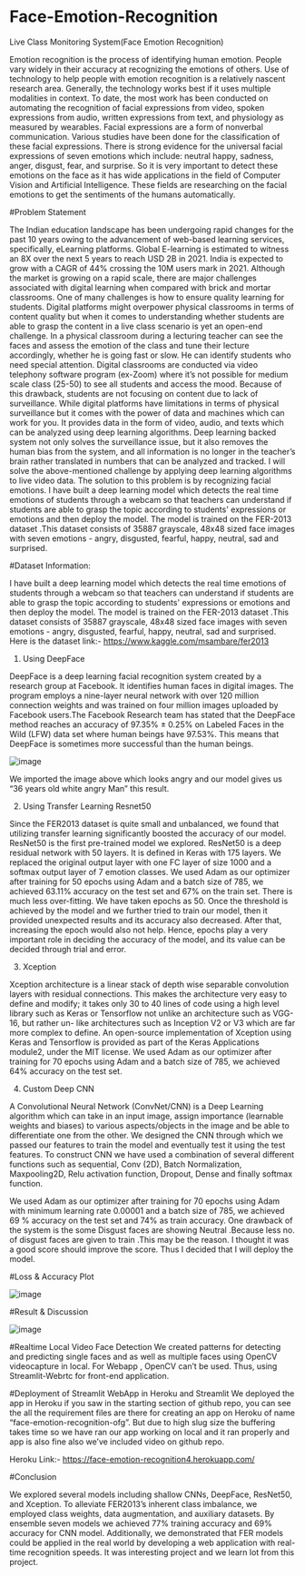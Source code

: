 # Face-Emotion-Recognition

Live Class Monitoring System(Face Emotion Recognition)

Emotion recognition is the process of identifying human emotion. People vary widely in their accuracy at recognizing the emotions of others. Use of technology to help people with emotion recognition is a relatively nascent research area. Generally, the technology works best if it uses multiple modalities in context. To date, the most work has been conducted on automating the recognition of facial expressions from video, spoken expressions from audio, written expressions from text, and physiology as measured by wearables.
Facial expressions are a form of nonverbal communication. Various studies have been done for the classification of these facial expressions. There is strong evidence for the universal facial expressions of seven emotions which include: neutral happy, sadness, anger, disgust, fear, and surprise. So it is very important to detect these emotions on the face as it has wide applications in the field of Computer Vision and Artificial Intelligence. These fields are researching on the facial emotions to get the sentiments of the humans automatically.

#Problem Statement

The Indian education landscape has been undergoing rapid changes for the past 10 years owing to the advancement of web-based learning services, specifically, eLearning platforms.
Global E-learning is estimated to witness an 8X over the next 5 years to reach USD 2B in 2021. India is expected to grow with a CAGR of 44% crossing the 10M users mark in 2021. Although the market is growing on a rapid scale, there are major challenges associated with digital learning when compared with brick and mortar classrooms. One of many challenges is how to ensure quality learning for students. Digital platforms might overpower physical classrooms in terms of content quality but when it comes to understanding whether students are able to grasp the content in a live class scenario is yet an open-end challenge. In a physical classroom during a lecturing teacher can see the faces and assess the emotion of the class and tune their lecture accordingly, whether he is going fast or slow. He can identify students who need special attention.
Digital classrooms are conducted via video telephony software program (ex-Zoom) where it’s not possible for medium scale class (25-50) to see all students and access the mood. Because of this drawback, students are not focusing on content due to lack of surveillance.
While digital platforms have limitations in terms of physical surveillance but it comes with the power of data and machines which can work for you. It provides data in the form of video, audio, and texts which can be analyzed using deep learning algorithms.
Deep learning backed system not only solves the surveillance issue, but it also removes the human bias from the system, and all information is no longer in the teacher’s brain rather translated in numbers that can be analyzed and tracked.
I will solve the above-mentioned challenge by applying deep learning algorithms to live video data. The solution to this problem is by recognizing facial emotions.
I have built a deep learning model which detects the real time emotions of students through a webcam so that teachers can understand if students are able to grasp the topic according to students' expressions or emotions and then deploy the model. The model is trained on the FER-2013 dataset .This dataset consists of 35887 grayscale, 48x48 sized face images with seven emotions - angry, disgusted, fearful, happy, neutral, sad and surprised.

#Dataset Information:

I have built a deep learning model which detects the real time emotions of students through a webcam so that teachers can understand if students are able to grasp the topic according to students' expressions or emotions and then deploy the model. The model is trained on the FER-2013 dataset .This dataset consists of 35887 grayscale, 48x48 sized face images with seven emotions - angry, disgusted, fearful, happy, neutral, sad and surprised. Here is the dataset link:- https://www.kaggle.com/msambare/fer2013

1) Using DeepFace

DeepFace is a deep learning facial recognition system created by a research group at Facebook. It identifies human faces in digital images. The program employs a nine-layer neural network with over 120 million connection weights and was trained on four million images uploaded by Facebook users.The Facebook Research team has stated that the DeepFace method reaches an accuracy of 97.35% ± 0.25% on Labeled Faces in the Wild (LFW) data set where human beings have 97.53%. This means that DeepFace is sometimes more successful than the human beings.

![image](https://user-images.githubusercontent.com/88198641/166412960-6bcfe31d-d55e-44c3-a9fd-5eb2f9e0e749.png)

We imported the image above which looks angry and our model gives us “36 years old white angry Man” this result. 

2) Using Transfer Learning Resnet50

Since the FER2013 dataset is quite small and unbalanced, we found that utilizing transfer learning significantly boosted the accuracy of our model. ResNet50 is the first pre-trained model we explored. ResNet50 is a deep residual network with 50 layers. It is defined in Keras with 175 layers. We replaced the original output layer with one FC layer of size 1000 and a softmax output layer of 7 emotion classes. We used Adam as our optimizer after training for 50 epochs using Adam and a batch size of 785, we achieved 63.11% accuracy on the test set and 67% on the train set. There is much less over-fitting. We have taken epochs as 50. Once the threshold is achieved by the model and we further tried to train our model, then it provided unexpected results and its accuracy also decreased. After that, increasing the epoch would also not help. Hence, epochs play a very important role in deciding the accuracy of the model, and its value can be decided through trial and error.

3) Xception

Xception architecture is a linear stack of depth wise separable convolution layers with residual connections. This makes the architecture very easy to define and modify; it takes only 30 to 40 lines of code using a high level library such as Keras or Tensorflow not unlike an architecture such as VGG-16, but rather un- like architectures such as Inception V2 or V3 which are far more complex to define. An open-source implementation of Xception using Keras and Tensorflow is provided as part of the Keras Applications module2, under the MIT license. We used Adam as our optimizer after training for 70 epochs using Adam and a batch size of 785, we achieved 64% accuracy on the test set.

4) Custom Deep CNN

A Convolutional Neural Network (ConvNet/CNN) is a Deep Learning algorithm which can take in an input image, assign importance (learnable weights and biases) to various aspects/objects in the image and be able to differentiate one from the other.
We designed the CNN through which we passed our features to train the model and eventually test it using the test features. To construct CNN we have used a combination of several different functions such as sequential, Conv (2D), Batch Normalization, Maxpooling2D, Relu activation function, Dropout, Dense and finally softmax function.

We used Adam as our optimizer after training for 70 epochs using Adam with minimum learning rate 0.00001 and a batch size of 785, we achieved 69 % accuracy on the test set and 74% as train accuracy.
One drawback of the system is the some Disgust faces are showing Neutral .Because less no. of disgust faces are given to train .This may be the reason.
I thought it was a good score should improve the score.
Thus I decided that I will deploy the model.

#Loss & Accuracy Plot

![image](https://user-images.githubusercontent.com/88198641/166413278-564b02ae-b945-4db0-8641-e5eadbfef941.png)

#Result & Discussion

![image](https://user-images.githubusercontent.com/88198641/166413782-11e6543e-1db0-4a9d-a6a0-0b1764d684ea.png)


#Realtime Local Video Face Detection
We created patterns for detecting and predicting single faces and as well as multiple faces using OpenCV videocapture in local. For Webapp , OpenCV can’t be used. Thus, using Streamlit-Webrtc for front-end application.

#Deployment of Streamlit WebApp in Heroku and Streamlit
We deployed the app in Heroku if you saw in the starting section of github repo, you can see the all the requirement files are there for creating an app on Heroku of name “face-emotion-recognition-ofg”.
But due to high slug size the buffering takes time so we have ran our app working on local and it ran properly and app is also fine also we’ve included video on github repo.

Heroku Link:-  https://face-emotion-recognition4.herokuapp.com/

#Conclusion

We explored several models including shallow CNNs, DeepFace, ResNet50, and Xception. To alleviate FER2013’s inherent class imbalance, we employed class weights, data augmentation, and auxiliary datasets. By ensemble seven models we achieved 77% training accuracy and 69% accuracy for CNN model. Additionally, we demonstrated that FER models could be applied in the real world by developing a web application with real-time recognition speeds. It was interesting project and we learn lot from this project.

